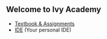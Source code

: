 ## Welcome to Ivy Academy

- [Textbook & Assignments](http://runestone.academy/)
- [IDE](https://ide.cs50.io/) (Your personal IDE)
